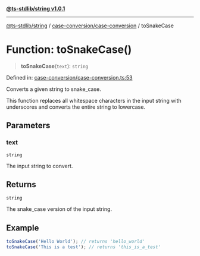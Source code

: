 [**@ts-stdlib/string v1.0.1**](../../../README.md)

***

[@ts-stdlib/string](../../../modules.md) / [case-conversion/case-conversion](../README.md) / toSnakeCase

# Function: toSnakeCase()

> **toSnakeCase**(`text`): `string`

Defined in: [case-conversion/case-conversion.ts:53](https://github.com/gabaudette/ts-stdlib/blob/94404285f4faf17348604cdfd50e84b4b9ee7b00/packages/string/src/case-conversion/case-conversion.ts#L53)

Converts a given string to snake_case.

This function replaces all whitespace characters in the input string with underscores
and converts the entire string to lowercase.

## Parameters

### text

`string`

The input string to convert.

## Returns

`string`

The snake_case version of the input string.

## Example

```typescript
toSnakeCase('Hello World'); // returns 'hello_world'
toSnakeCase('This is a test'); // returns 'this_is_a_test'
```
